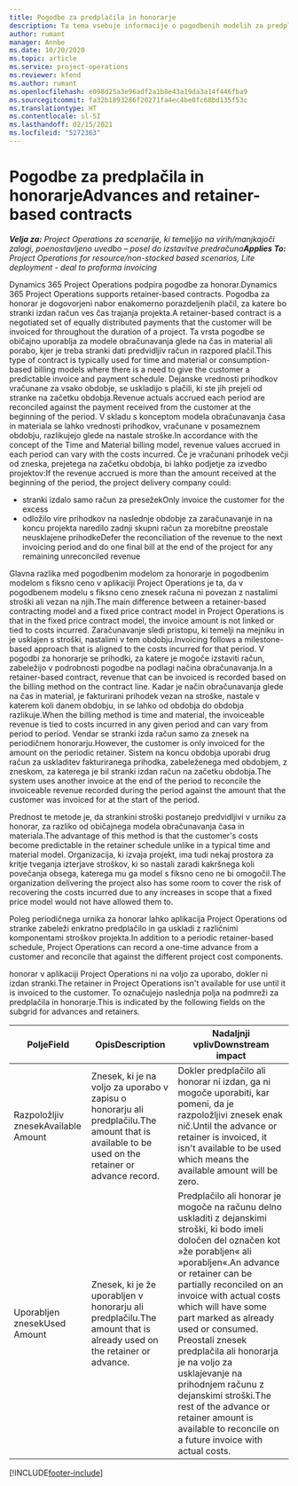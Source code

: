 ```yaml
---
title: Pogodbe za predplačila in honorarje
description: Ta tema vsebuje informacije o pogodbenih modelih za predplačila in honorarje v aplikaciji Project Operations.
author: rumant
manager: Annbe
ms.date: 10/20/2020
ms.topic: article
ms.service: project-operations
ms.reviewer: kfend
ms.author: rumant
ms.openlocfilehash: e098d25a3e96adf2a1b8e43a19da3a14f446fba9
ms.sourcegitcommit: fa32b1893286f20271fa4ec4be8fc68bd135f53c
ms.translationtype: HT
ms.contentlocale: sl-SI
ms.lasthandoff: 02/15/2021
ms.locfileid: "5272363"
---
```

# <a name="advances-and-retainer-based-contracts"></a><span data-ttu-id="8eddb-103">Pogodbe za predplačila in honorarje</span><span class="sxs-lookup"><span data-stu-id="8eddb-103">Advances and retainer-based contracts</span></span>


<span data-ttu-id="8eddb-104">_**Velja za:** Project Operations za scenarije, ki temeljijo na virih/manjkajoči zalogi, poenostavljeno uvedbo – posel do izstavitve predračuna_</span><span class="sxs-lookup"><span data-stu-id="8eddb-104">_**Applies To:** Project Operations for resource/non-stocked based scenarios, Lite deployment - deal to proforma invoicing_</span></span>

<span data-ttu-id="8eddb-105">Dynamics 365 Project Operations podpira pogodbe za honorar.</span><span class="sxs-lookup"><span data-stu-id="8eddb-105">Dynamics 365 Project Operations supports retainer-based contracts.</span></span> <span data-ttu-id="8eddb-106">Pogodba za honorar je dogovorjeni nabor enakomerno porazdeljenih plačil, za katere bo stranki izdan račun ves čas trajanja projekta.</span><span class="sxs-lookup"><span data-stu-id="8eddb-106">A retainer-based contract is a negotiated set of equally distributed payments that the customer will be invoiced for throughout the duration of a project.</span></span> <span data-ttu-id="8eddb-107">Ta vrsta pogodbe se običajno uporablja za modele obračunavanja glede na čas in material ali porabo, kjer je treba stranki dati predvidljiv račun in razpored plačil.</span><span class="sxs-lookup"><span data-stu-id="8eddb-107">This type of contract is typically used for time and material or consumption-based billing models where there is a need to give the customer a predictable invoice and payment schedule.</span></span> <span data-ttu-id="8eddb-108">Dejanske vrednosti prihodkov vračunane za vsako obdobje, se uskladijo s plačili, ki ste jih prejeli od stranke na začetku obdobja.</span><span class="sxs-lookup"><span data-stu-id="8eddb-108">Revenue actuals accrued each period are reconciled against the payment received from the customer at the beginning of the period.</span></span> <span data-ttu-id="8eddb-109">V skladu s konceptom modela obračunavanja časa in materiala se lahko vrednosti prihodkov, vračunane v posameznem obdobju, razlikujejo glede na nastale stroške.</span><span class="sxs-lookup"><span data-stu-id="8eddb-109">In accordance with the concept of the Time and Material billing model, revenue values accrued in each period can vary with the costs incurred.</span></span> <span data-ttu-id="8eddb-110">Če je vračunani prihodek večji od zneska, prejetega na začetku obdobja, bi lahko podjetje za izvedbo projektov:</span><span class="sxs-lookup"><span data-stu-id="8eddb-110">If the revenue accrued is more than the amount received at the beginning of the period, the project delivery company could:</span></span>

- <span data-ttu-id="8eddb-111">stranki izdalo samo račun za presežek</span><span class="sxs-lookup"><span data-stu-id="8eddb-111">Only invoice the customer for the excess</span></span> 
- <span data-ttu-id="8eddb-112">odložilo vire prihodkov na naslednje obdobje za zaračunavanje in na koncu projekta naredilo zadnji skupni račun za morebitne preostale neusklajene prihodke</span><span class="sxs-lookup"><span data-stu-id="8eddb-112">Defer the reconciliation of the revenue to the next invoicing period and do one final bill at the end of the project for any remaining unreconciled revenue</span></span>

<span data-ttu-id="8eddb-113">Glavna razlika med pogodbenim modelom za honorarje in pogodbenim modelom s fiksno ceno v aplikaciji Project Operations je ta, da v pogodbenem modelu s fiksno ceno znesek računa ni povezan z nastalimi stroški ali vezan na njih.</span><span class="sxs-lookup"><span data-stu-id="8eddb-113">The main difference between a retainer-based contracting model and a fixed price contract model in Project Operations is that in the fixed price contract model, the invoice amount is not linked or tied to costs incurred.</span></span> <span data-ttu-id="8eddb-114">Zaračunavanje sledi pristopu, ki temelji na mejniku in je usklajen s stroški, nastalimi v tem obdobju.</span><span class="sxs-lookup"><span data-stu-id="8eddb-114">Invoicing follows a milestone-based approach that is aligned to the costs incurred for that period.</span></span> <span data-ttu-id="8eddb-115">V pogodbi za honorarje se prihodki, za katere je mogoče izstaviti račun, zabeležijo v podrobnosti pogodbe na podlagi načina obračunavanja.</span><span class="sxs-lookup"><span data-stu-id="8eddb-115">In a retainer-based contract, revenue that can be invoiced is recorded based on the billing method on the contract line.</span></span> <span data-ttu-id="8eddb-116">Kadar je način obračunavanja glede na čas in material, je fakturirani prihodek vezan na stroške, nastale v katerem koli danem obdobju, in se lahko od obdobja do obdobja razlikuje.</span><span class="sxs-lookup"><span data-stu-id="8eddb-116">When the billing method is time and material, the invoiceable revenue is tied to costs incurred in any given period and can vary from period to period.</span></span> <span data-ttu-id="8eddb-117">Vendar se stranki izda račun samo za znesek na periodičnem honorarju.</span><span class="sxs-lookup"><span data-stu-id="8eddb-117">However, the customer is only invoiced for the amount on the periodic retainer.</span></span> <span data-ttu-id="8eddb-118">Sistem na koncu obdobja uporabi drug račun za uskladitev fakturiranega prihodka, zabeleženega med obdobjem, z zneskom, za katerega je bil stranki izdan račun na začetku obdobja.</span><span class="sxs-lookup"><span data-stu-id="8eddb-118">The system uses another invoice at the end of the period to reconcile the invoiceable revenue recorded during the period against the amount that the customer was invoiced for at the start of the period.</span></span>

<span data-ttu-id="8eddb-119">Prednost te metode je, da strankini stroški postanejo predvidljivi v urniku za honorar, za razliko od običajnega modela obračunavanja časa in materiala.</span><span class="sxs-lookup"><span data-stu-id="8eddb-119">The advantage of this method is that the customer's costs become predictable in the retainer schedule unlike in a typical time and material model.</span></span> <span data-ttu-id="8eddb-120">Organizacija, ki izvaja projekt, ima tudi nekaj prostora za kritje tveganja izterjave stroškov, ki so nastali zaradi kakršnega koli povečanja obsega, katerega mu ga model s fiksno ceno ne bi omogočil.</span><span class="sxs-lookup"><span data-stu-id="8eddb-120">The organization delivering the project also has some room to cover the risk of recovering the costs incurred due to any increases in scope that a fixed price model would not have allowed them to.</span></span>

<span data-ttu-id="8eddb-121">Poleg periodičnega urnika za honorar lahko aplikacija Project Operations od stranke zabeleži enkratno predplačilo in ga uskladi z različnimi komponentami stroškov projekta.</span><span class="sxs-lookup"><span data-stu-id="8eddb-121">In addition to a periodic retainer-based schedule, Project Operations can record a one-time advance from a customer and reconcile that against the different project cost components.</span></span>

<span data-ttu-id="8eddb-122">honorar v aplikaciji Project Operations ni na voljo za uporabo, dokler ni izdan stranki.</span><span class="sxs-lookup"><span data-stu-id="8eddb-122">The retainer in Project Operations isn't available for use until it is invoiced to the customer.</span></span> <span data-ttu-id="8eddb-123">To označujejo naslednja polja na podmreži za predplačila in honorarje.</span><span class="sxs-lookup"><span data-stu-id="8eddb-123">This is indicated by the following fields on the subgrid for advances and retainers.</span></span>

| <span data-ttu-id="8eddb-124">Polje</span><span class="sxs-lookup"><span data-stu-id="8eddb-124">Field</span></span> | <span data-ttu-id="8eddb-125">Opis</span><span class="sxs-lookup"><span data-stu-id="8eddb-125">Description</span></span> | <span data-ttu-id="8eddb-126">Nadaljnji vpliv</span><span class="sxs-lookup"><span data-stu-id="8eddb-126">Downstream impact</span></span> |
| --- | --- | --- |
| <span data-ttu-id="8eddb-127">Razpoložljiv znesek</span><span class="sxs-lookup"><span data-stu-id="8eddb-127">Available Amount</span></span> | <span data-ttu-id="8eddb-128">Znesek, ki je na voljo za uporabo v zapisu o honorarju ali predplačilu.</span><span class="sxs-lookup"><span data-stu-id="8eddb-128">The amount that is available to be used on the retainer or advance record.</span></span> | <span data-ttu-id="8eddb-129">Dokler predplačilo ali honorar ni izdan, ga ni mogoče uporabiti, kar pomeni, da je razpoložljivi znesek enak nič.</span><span class="sxs-lookup"><span data-stu-id="8eddb-129">Until the advance or retainer is invoiced, it isn't available to be used which means the available amount will be zero.</span></span> |
| <span data-ttu-id="8eddb-130">Uporabljen znesek</span><span class="sxs-lookup"><span data-stu-id="8eddb-130">Used Amount</span></span> | <span data-ttu-id="8eddb-131">Znesek, ki je že uporabljen v honorarju ali predplačilu.</span><span class="sxs-lookup"><span data-stu-id="8eddb-131">The amount that is already used on the retainer or advance.</span></span> | <span data-ttu-id="8eddb-132">Predplačilo ali honorar je mogoče na računu delno uskladiti z dejanskimi stroški, ki bodo imeli določen del označen kot »že porabljen« ali »porabljen«.</span><span class="sxs-lookup"><span data-stu-id="8eddb-132">An advance or retainer can be partially reconciled on an invoice with actual costs which will have some part marked as already used or consumed.</span></span> <span data-ttu-id="8eddb-133">Preostali znesek predplačila ali honorarja je na voljo za usklajevanje na prihodnjem računu z dejanskimi stroški.</span><span class="sxs-lookup"><span data-stu-id="8eddb-133">The rest of the advance or retainer amount is available to reconcile on a future invoice with actual costs.</span></span> |


[!INCLUDE[footer-include](../../includes/footer-banner.md)]